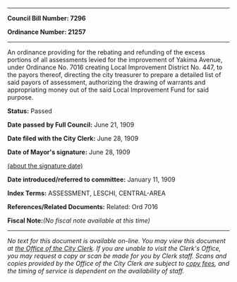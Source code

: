 

********

**Council Bill Number: 7296**
   
**Ordinance Number: 21257**
********

 An ordinance providing for the rebating and refunding of the excess portions of all assessments levied for the improvement of Yakima Avenue, under Ordinance No. 7016 creating Local Improvement District No. 447, to the payors thereof, directing the city treasurer to prepare a detailed list of said payors of assessment, authorizing the drawing of warrants and appropriating money out of the said Local Improvement Fund for said purpose.

**Status:** Passed
   
**Date passed by Full Council:** June 21, 1909
   
**Date filed with the City Clerk:** June 28, 1909
   
**Date of Mayor's signature:** June 28, 1909
   
[(about the signature date)](/~public/approvaldate.htm)
   
   
   
**Date introduced/referred to committee:** January 11, 1909
   
   
**Index Terms:** ASSESSMENT, LESCHI, CENTRAL-AREA

**References/Related Documents:** Related: Ord 7016

**Fiscal Note:**_(No fiscal note available at this time)_
********

_No text for this document is available on-line. You may view this document at [the Office of the City Clerk](http://www.seattle.gov/leg/clerk/contactUs.htm). If you are unable to visit the Clerk's Office, you may request a copy or scan be made for you by Clerk staff. Scans and copies provided by the Office of the City Clerk are subject to [copy fees](http://clerk.seattle.gov/~public/clerkfees.htm), and the timing of service is dependent on the availability of staff._

